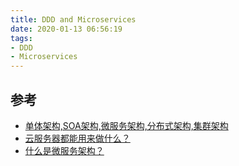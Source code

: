 ```yaml
---
title: DDD and Microservices
date: 2020-01-13 06:56:19
tags:
- DDD
- Microservices
---
```


[单体架构,SOA架构,微服务架构,分布式架构,集群架构]: https://www.jianshu.com/p/92ca0bfbd52f
[云服务器都能用来做什么？]: https://www.zhihu.com/question/62041885/answer/579606144
[什么是微服务架构？]: https://www.zhihu.com/question/65502802





## 参考
- [单体架构,SOA架构,微服务架构,分布式架构,集群架构][]
- [云服务器都能用来做什么？][]
- [什么是微服务架构？][]

